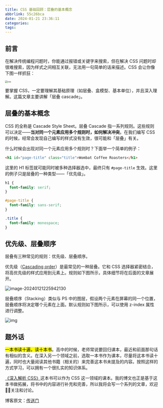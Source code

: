 ```yaml
---
title: CSS 基础回顾：层叠的基本概念
abbrlink: 55c26bca
date: 2024-01-21 23:36:11
categories:
tags:
---
```


## 前言

在解决传统编程问题时，你能通过报错或关键字来搜索，但在解决 CSS 问题时却很难搜索，因为样式之间相互关联，无法用一句简单的话来描述。CSS 会让你像下图一样抓狂：

<img src="https://blog-1256032382.cos.ap-nanjing.myqcloud.com/jpg/css.gif" alt="css" style="zoom:50%;" />

要掌握 CSS，一定要理解其基础原理（如层叠、盒模型、基本单位），并且深入理解。这篇文章主要讲解「层叠 cascade」。

## 层叠的基本概念

CSS 的全称是 Cascade Style Sheet。层叠 Cascade 指一系列规则。这些规则可以决定——**当对同一个元素应用多个规则时，如何解决冲突**。在我们编写 CSS 的时候，经常会发现自己编写的样式没有生效，很可能和「层叠」有关。

什么时候会出现对同一个元素应用多个规则时？下面举一个简单的例子：

```html
<h1 id="page-title" class="title">Wombat Coffee Roasters</h1>
```

这里的 H1 标签就可能同时被多种选择器选中，最终只有 `#page-title` 生效。这里的例子只是层叠的一种类型——「优先级」。

```css
h1 {
  font-family: serif;
}

#page-title {
  font-family: sans-serif;
}

.title {
  font-family: monospace;
}
```

## 优先级、层叠顺序

层叠有三种常见的规则：优先级、层叠顺序。

优先级（[Cascading order](https://developer.mozilla.org/en-US/docs/Web/CSS/Cascade#cascading_order)）是最常见的一种层叠。它和 CSS 选择器紧密结合，将高优先级的样式应用到元素上。规则如下图所示，具体细节将在后面的文章展开。

![image-20240121225942130](https://blog-1256032382.cos.ap-nanjing.myqcloud.com/jpg/cascading-order.png)

层叠顺序（Stacking）类似与 PS 中的图层，假设两个元素在屏幕的同一个位置，层叠顺序将决定哪个元素在上面。默认规则如下图所示，可以使用 z-index 属性进行调整。

![img](https://blog-1256032382.cos.ap-nanjing.myqcloud.com/jpg/stacking-order.png)

## 题外话

<mark>一本书读十遍，读十本书</mark>。高中的时候，老师常说要回归课本，最近和前面那句话有相似的含义。在深入另一个领域之前，选取一本书作为课本，尽量将这本书读十遍，同时也大量阅读其他书籍（相关的）来完善这本书未提及的内容。按照这样的方式学习，可以拥有一个很扎实的知识体系。

[《深入解析 CSS》](https://book.douban.com/subject/35021471/)这本书可以作为 CSS 这一领域的课本。我的博文也正是基于这本书做拓展，将书中的内容进行补充和完善，所以我将会写一个系列的文章，欢迎👏🏻关注和讨论。

博客原文：[传送门](https://chieh.wang/2024/01/21/css-basic-cascade/)